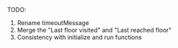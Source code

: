 TODO:

1. Rename timeoutMessage
2. Merge the "Last floor visited" and "Last reached floor"
3. Consistency with initialize and run functions

